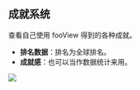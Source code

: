 ## 成就系统
查看自己使用 fooView 得到的各种成就。

* **排名数据**：排名为全球排名。
* **成就感**：也可以当作数据统计来用。

![](http://ww1.sinaimg.cn/large/6b1dd0a7ly1fzrz51izh9j20u01fctjj.jpg)